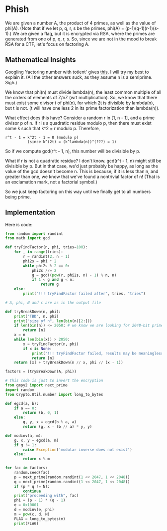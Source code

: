 # Phish

We are given a number A, the product of 4 primes, as well as the value of phi(A). (Note that
if we let p, q, r, s be the primes, phi(A) = (p-1)(q-1)(r-1)(s-1).) We are given a flag,
but it is encrypted via RSA, where the primes are generated from one of p, q, r, s.
So, since we are not in the mood to break RSA for a CTF, let's focus on factoring A.

## Mathematical Insights

Googling 'factoring number with totient' gives [this](https://math.stackexchange.com/questions/191896/does-knowing-the-totient-of-a-number-help-factoring-it). I will try my best to explain it. (All the other answers suck, as they assume n is a semiprime. Sigh.)

We know that phi(n) must divide lambda(n), the least common
multiple of all the orders of elements of Z/nZ (wrt multiplication). So, we know that there must exist some divisor t of phi(n), for which 2t is divisible by lambda(n), but t is not. (t will have one less 2 in its prime factorization than lambda(n)).

What effect does this have? Consider a random r in [1, n - 1], and a prime divisor p of n. If r is a quadratic residue modulo p, then there must exist some k such that k^2 = r modulo p. Therefore,
```
r^t - 1 = k^2t - 1 = 0 (modulo p)
          (since k^(2t) = (k^lambda(n))^(???) = 1)
```

So if we compute gcd(r^t - 1, n), this number will be divisible by p.

What if r is not a quadratic residue? I don't know. gcd(r^t - 1, n) might still be divisible by p. But in that case, we'd just probably be happy, as long as the value of the gcd doesn't become n. This is because, if it is less than n, and greater than one, we know that we've found a nontrivial factor of n! (That is an exclamation mark, not a factorial symbol.)

So we just keep factoring on this way until we finally get to all numbers being prime.

## Implementation

Here is code:

```python
from random import randint
from math import gcd

def tryFindFactor(n, phi, tries=100):
    for _ in range(tries):
        r = randint(2, n - 1)
        phi2s = phi * 2
        while phi2s % 2 == 0:
            phi2s //= 2
            g = gcd((pow(r, phi2s, n) - 1) % n, n)
            if 1 < g and g < n:
                return g
    else:
        print("!!! tryFindFactor failed after", tries, "tries")

# A, phi, N and c are as in the output file

def tryBreakDown(n, phi):
    print("TBD", n, phi)
    print("size of n", len(bin(n)[2:]))
    if len(bin(n)) <= 2050: # we know we are looking for 2048-bit primes, so stop if we go below 2048-bits
        return [n]
    x = n
    while len(bin(x)) > 2050:
        x = tryFindFactor(n, phi)
        if x is None:
            print("!!! tryFindFactor failed, results may be meaningless")
            return [n]
    return [x] + tryBreakDown(n // x, phi // (x - 1))

factors = (tryBreakDown(A, phi))

# this code is just to invert the encryption
from gmpy2 import next_prime
import random
from Crypto.Util.number import long_to_bytes

def egcd(a, b):
    if a == 0:
        return (b, 0, 1)
    else:
        g, y, x = egcd(b % a, a)
        return (g, x - (b // a) * y, y)

def modinv(a, m):
    g, x, y = egcd(a, m)
    if g != 1:
        raise Exception('modular inverse does not exist')
    else:
        return x % m

for fac in factors:
    random.seed(fac)
    p = next_prime(random.randint(1 << 2047, 1 << 2048))
    q = next_prime(random.randint(1 << 2047, 1 << 2048))
    if (p * q != N):
        continue
    print("proceeding with", fac)
    phi = (p - 1) * (q - 1)
    e = 0x10001
    d = modinv(e, phi)
    m = pow(c, d, N)
    FLAG = long_to_bytes(m)
    print(FLAG)

```
